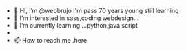 - 👋 Hi, I’m @webbrujo I'm pass 70 years young still learning
- 👀 I’m interested in sass,coding webdesign...
- 🌱 I’m currently learning ...python,java script
-
- 📫 How to reach me .here

<!---
webbrujo/webbrujo is a ✨ special ✨ repository because its `README.md` (this file) appears on your GitHub profile.
You can click the Preview link to take a look at your changes.
--->
